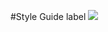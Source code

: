 #Style Guide
label
<img src="https://github.com/spinsys/agile/blob/master/images/Style%20Guide/Web%201920%20%E2%80%93%201.png">
